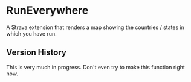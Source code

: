 # RunEverywhere
A Strava extension that renders a map showing the countries / states in which you have run.

## Version History
This is very much in progress. Don't even try to make this function right now.
